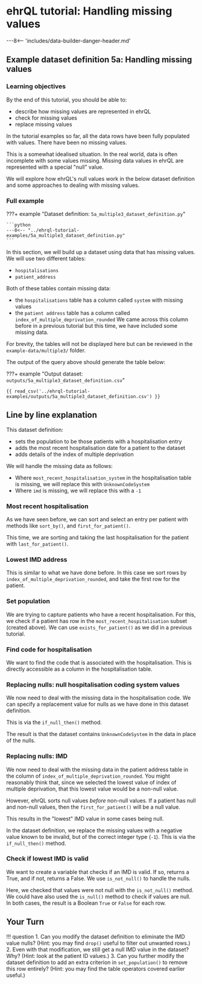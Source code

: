 # ehrQL tutorial: Handling missing values

---8<-- 'includes/data-builder-danger-header.md'

## Example dataset definition 5a: Handling missing values

### Learning objectives

By the end of this tutorial, you should be able to:

* describe how missing values are represented in ehrQL
* check for missing values
* replace missing values

In the tutorial examples so far,
all the data rows have been fully populated with values.
There have been no missing values.

This is a somewhat idealised situation.
In the real world,
data is often incomplete with some values missing.
Missing data values in ehrQL are represented with a special "null" value.

We will explore how ehrQL's null values work in the below dataset definition
and some approaches to dealing with missing values.

### Full example

???+ example "Dataset definition: `5a_multiple3_dataset_definition.py`"

    ```python
    ---8<-- "../ehrql-tutorial-examples/5a_multiple3_dataset_definition.py"
    ```

In this section, we will build up a dataset using data that has missing values.
We will use two different tables:

* `hospitalisations`
* `patient_address`

Both of these tables contain missing data:

* the `hospitalisations` table has a column called `system` with missing values
* the `patient address` table has a column called `index_of_multiple_deprivation_rounded`
  We came across this column before in a previous tutorial but this time, we have included some missing data.

For brevity,
the tables will not be displayed here
but can be reviewed in the `example-data/multiple3/` folder.

The output of the query above should generate the table below:

???+ example "Output dataset: `outputs/5a_multiple3_dataset_definition.csv`"

    {{ read_csv('../ehrql-tutorial-examples/outputs/5a_multiple3_dataset_definition.csv') }}

## Line by line explanation

This dataset definition:

* sets the population to be those patients with a hospitalisation entry
* adds the most recent hospitalisation date for a patient to the dataset
* adds details of the index of multiple deprivation

We will handle the missing data as follows:

* Where `most_recent_hospitalisation_system` in the hospitalisation table is missing, we will replace this with `UnknownCodeSystem`
* Where `imd` is missing, we will replace this with a `-1`

### Most recent hospitalisation

As we have seen before,
we can sort and select an entry per patient
with methods like `sort_by()`, and `first_for_patient()`.

This time, we are sorting and taking the last hospitalisation for the patient with `last_for_patient()`.

### Lowest IMD address

This is similar to what we have done before.
In this case we sort rows by `index_of_multiple_deprivation_rounded`,
and take the first row for the patient.

### Set population

We are trying to capture patients who have a recent hospitalisation.
For this, we check if a patient has row in the `most_recent_hospitalisation` subset (created above).
We can use `exists_for_patient()` as we did in a previous tutorial.

### Find code for hospitalisation

We want to find the code that is associated with the hospitalisation.
This is directly accessible as a column in the hospitalisation table.

### Replacing nulls: null hospitalisation coding system values

We now need to deal with the missing data in the hospitalisation code.
We can specify a replacement value for nulls as we have done in this dataset definition.

This is via the `if_null_then()` method.

The result is that the dataset contains `UnknownCodeSystem` in the data in place of the nulls.

### Replacing nulls: IMD

We now need to deal with the missing data
in the patient address table in the column of `index_of_multiple_deprivation_rounded`.
You might reasonably think that,
since we selected the lowest value of index of multiple deprivation,
that this lowest value would be a non-null value.

However, ehrQL sorts null values *before* non-null values.
If a patient has null and non-null values,
then the `first_for_patient()` will be a null value.

This results in the "lowest" IMD value in some cases being null.

In the dataset definition,
we replace the missing values with a negative value known to be invalid,
but of the correct integer type (`-1`).
This is via the `if_null_then()` method.

### Check if lowest IMD is valid

We want to create a variable that checks if an IMD is valid.
If so, returns a True, and if not, returns a False.
We use `is_not_null()` to handle the nulls.

Here, we checked that values were not null with the `is_not_null()` method.
We could have also used the `is_null()` method to check if values are null.
In both cases, the result is a Boolean `True` or `False` for each row.

## Your Turn

!!! question
    1. Can you modify the dataset definition
       to eliminate the IMD value nulls?
       (Hint: you may find `drop()` useful to filter out unwanted rows.)
    2. Even with that modification,
       we still get a null IMD value in the dataset?
       Why?
       (Hint: look at the patient ID values.)
    3. Can you further modify the dataset definition
       to add an extra criterion in `set_population()` to remove this row entirely?
       (Hint: you may find the table operators covered earlier useful.)
